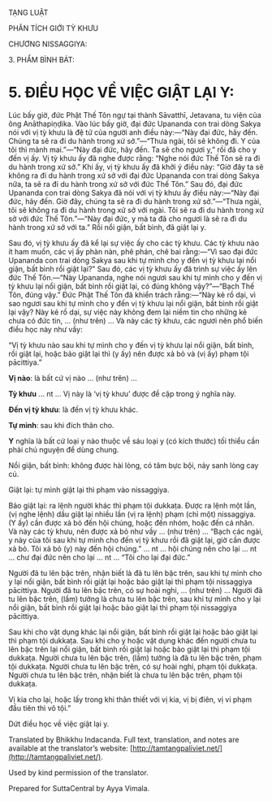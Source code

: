  

TẠNG LUẬT

PHÂN TÍCH GIỚI TỲ KHƯU

CHƯƠNG NISSAGGIYA:

3\. PHẨM BÌNH BÁT:

# 5\. ĐIỀU HỌC VỀ VIỆC GIẬT LẠI Y:

Lúc bấy giờ, đức Phật Thế Tôn ngự tại thành Sāvatthī, Jetavana, tu viện của ông Anāthapiṇḍika. Vào lúc bấy giờ, đại đức Upananda con trai dòng Sakya nói với vị tỳ khưu là đệ tử của người anh điều này:—“Này đại đức, hãy đến. Chúng ta sẽ ra đi du hành trong xứ sở.”—“Thưa ngài, tôi sẽ không đi. Y của tôi thì mảnh mai.”—“Này đại đức, hãy đến. Ta sẽ cho ngươi y,” rồi đã cho y đến vị ấy. Vị tỳ khưu ấy đã nghe được rằng: “Nghe nói đức Thế Tôn sẽ ra đi du hành trong xứ sở.” Khi ấy, vị tỳ khưu ấy đã khởi ý điều này: “Giờ đây ta sẽ không ra đi du hành trong xứ sở với đại đức Upananda con trai dòng Sakya nữa, ta sẽ ra đi du hành trong xứ sở với đức Thế Tôn.” Sau đó, đại đức Upananda con trai dòng Sakya đã nói với vị tỳ khưu ấy điều này:—“Này đại đức, hãy đến. Giờ đây, chúng ta sẽ ra đi du hành trong xứ sở.”—“Thưa ngài, tôi sẽ không ra đi du hành trong xứ sở với ngài. Tôi sẽ ra đi du hành trong xứ sở với đức Thế Tôn.”—“Này đại đức, y mà ta đã cho ngươi là sẽ ra đi du hành trong xứ sở với ta.” Rồi nổi giận, bất bình, đã giật lại y.

Sau đó, vị tỳ khưu ấy đã kể lại sự việc ấy cho các tỳ khưu. Các tỳ khưu nào ít ham muốn, các vị ấy phàn nàn, phê phán, chê bai rằng:—“Vì sao đại đức Upananda con trai dòng Sakya sau khi tự mình cho y đến vị tỳ khưu lại nổi giận, bất bình rồi giật lại?” Sau đó, các vị tỳ khưu ấy đã trình sự việc ấy lên đức Thế Tôn.—“Này Upananda, nghe nói ngươi sau khi tự mình cho y đến vị tỳ khưu lại nổi giận, bất bình rồi giật lại, có đúng không vậy?”—“Bạch Thế Tôn, đúng vậy.” Đức Phật Thế Tôn đã khiển trách rằng:—“Này kẻ rồ dại, vì sao ngươi sau khi tự mình cho y đến vị tỳ khưu lại nổi giận, bất bình rồi giật lại vậy? Này kẻ rồ dại, sự việc này không đem lại niềm tin cho những kẻ chưa có đức tin, … (như trên) … Và này các tỳ khưu, các ngươi nên phổ biến điều học này như vầy:

“Vị tỳ khưu nào sau khi tự mình cho y đến vị tỳ khưu lại nổi giận, bất bình, rồi giật lại, hoặc bảo giật lại thì (y ấy) nên được xả bỏ và (vị ấy) phạm tội pācittiya.”

**Vị nào**: là bất cứ vị nào … (như trên) …

**Tỳ khưu** … nt … Vị này là ‘vị tỳ khưu’ được đề cập trong ý nghĩa này.

**Đến vị tỳ khưu**: là đến vị tỳ khưu khác.

**Tự mình**: sau khi đích thân cho.

**Y** nghĩa là bất cứ loại y nào thuộc về sáu loại y (có kích thước) tối thiểu cần phải chú nguyện để dùng chung.

Nổi giận, bất bình: không được hài lòng, có tâm bực bội, nảy sanh lòng cay cú.

Giật lại: tự mình giật lại thì phạm vào nissaggiya.

Bảo giật lại: ra lệnh người khác thì phạm tội dukkaṭa. Được ra lệnh một lần, (vị nghe lệnh) dầu giật lại nhiều lần (vị ra lệnh) phạm (chỉ một) nissaggiya. (Y ấy) cần được xả bỏ đến hội chúng, hoặc đến nhóm, hoặc đến cá nhân. Và này các tỳ khưu, nên được xả bỏ như vầy … (như trên) … “Bạch các ngài, y này của tôi sau khi tự mình cho đến vị tỳ khưu rồi đã giật lại, giờ cần được xả bỏ. Tôi xả bỏ (y) này đến hội chúng.” … nt … hội chúng nên cho lại … nt … chư đại đức nên cho lại … nt … “Tôi cho lại đại đức.”

Người đã tu lên bậc trên, nhận biết là đã tu lên bậc trên, sau khi tự mình cho y lại nổi giận, bất bình rồi giật lại hoặc bảo giật lại thì phạm tội nissaggiya pācittiya. Người đã tu lên bậc trên, có sự hoài nghi, … (như trên) … Người đã tu lên bậc trên, (lầm) tưởng là chưa tu lên bậc trên, sau khi tự mình cho y lại nổi giận, bất bình rồi giật lại hoặc bảo giật lại thì phạm tội nissaggiya pācittiya.

Sau khi cho vật dụng khác lại nổi giận, bất bình rồi giật lại hoặc bảo giật lại thì phạm tội dukkaṭa. Sau khi cho y hoặc vật dụng khác đến người chưa tu lên bậc trên lại nổi giận, bất bình rồi giật lại hoặc bảo giật lại thì phạm tội dukkaṭa. Người chưa tu lên bậc trên, (lầm) tưởng là đã tu lên bậc trên, phạm tội dukkaṭa. Người chưa tu lên bậc trên, có sự hoài nghi, phạm tội dukkaṭa. Người chưa tu lên bậc trên, nhận biết là chưa tu lên bậc trên, phạm tội dukkaṭa.

Vị kia cho lại, hoặc lấy trong khi thân thiết với vị kia, vị bị điên, vị vi phạm đầu tiên thì vô tội.”

Dứt điều học về việc giật lại y.

Translated by Bhikkhu Indacanda. Full text, translation, and notes are available at the translator’s website: [http://tamtangpaliviet.net/](http://tamtangpaliviet.net/).

Used by kind permission of the translator.

Prepared for SuttaCentral by Ayya Vimala.
